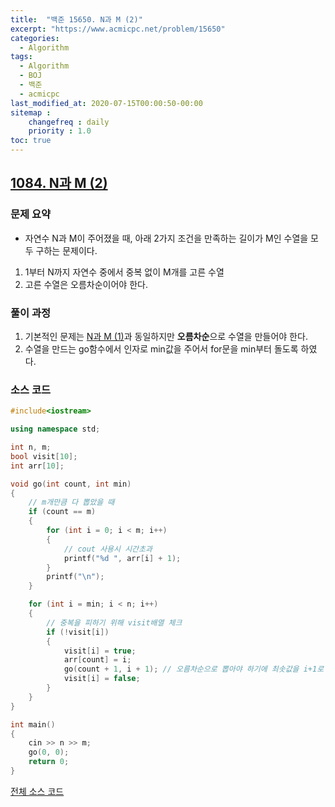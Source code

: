 ```yaml
---
title:  "백준 15650. N과 M (2)"
excerpt: "https://www.acmicpc.net/problem/15650"
categories:
  - Algorithm
tags:
  - Algorithm
  - BOJ
  - 백준
  - acmicpc
last_modified_at: 2020-07-15T00:00:50-00:00
sitemap :
    changefreq : daily
    priority : 1.0
toc: true
---
```


## [1084. N과 M (2)](https://www.acmicpc.net/problem/15650)
### 문제 요약
- 자연수 N과 M이 주어졌을 때, 아래 2가지 조건을 만족하는 길이가 M인 수열을 모두 구하는 문제이다.
1. 1부터 N까지 자연수 중에서 중복 없이 M개를 고른 수열
2. 고른 수열은 오름차순이어야 한다.

### 풀이 과정
1. 기본적인 문제는 [N과 M (1)](https://tdm1223.github.io/algorithm/BOJ-15649)과 동일하지만 **오름차순**으로 수열을 만들어야 한다.
2. 수열을 만드는 go함수에서 인자로 min값을 주어서 for문을 min부터 돌도록 하였다.

### 소스 코드
```cpp
#include<iostream>

using namespace std;

int n, m;
bool visit[10];
int arr[10];

void go(int count, int min)
{
    // m개만큼 다 뽑았을 때
    if (count == m)
    {
        for (int i = 0; i < m; i++)
        {
            // cout 사용시 시간초과
            printf("%d ", arr[i] + 1);
        }
        printf("\n");
    }

    for (int i = min; i < n; i++)
    {
        // 중복을 피하기 위해 visit배열 체크
        if (!visit[i])
        {
            visit[i] = true;
            arr[count] = i;
            go(count + 1, i + 1); // 오름차순으로 뽑아야 하기에 최솟값을 i+1로 해서 매개변수를 전달
            visit[i] = false;
        }
    }
}

int main()
{
    cin >> n >> m;
    go(0, 0);
    return 0;
}
```

[전체 소스 코드](https://github.com/tdm1223/Algorithm/blob/master/acmicpc.net/source/15650.cpp)